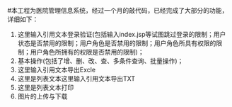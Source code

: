 #本工程为医院管理信息系统，经过一个月的敲代码，已经完成了大部分的功能，详细如下：
1. 这里输入引用文本登录验证(包括输入index.jsp等试图跳过登录的限制；用户状态是否禁用的限制；用户角色是否禁用的限制；用户角色所具有权限的限制；用户角色所拥有的权限是否禁用的限制)；
2. 基本操作(包括了增、删、改、查、多条件查询、批量操作)；
3. 这里输入引用文本导出Excle
4. 这里是列表文本这里输入引用文本导出TXT
5. 这里是列表文本打印
6. 图片的上传与下载